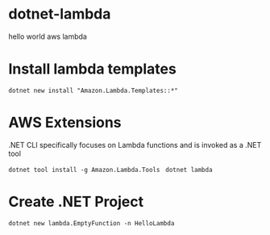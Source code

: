 # dotnet-lambda
hello world aws lambda

# Install lambda templates
`dotnet new install "Amazon.Lambda.Templates::*"`

# AWS Extensions 
.NET CLI specifically focuses on Lambda functions and is invoked as a .NET tool 

`dotnet tool install -g Amazon.Lambda.Tools ` 
`dotnet lambda`

# Create .NET Project
`dotnet new lambda.EmptyFunction -n HelloLambda`
